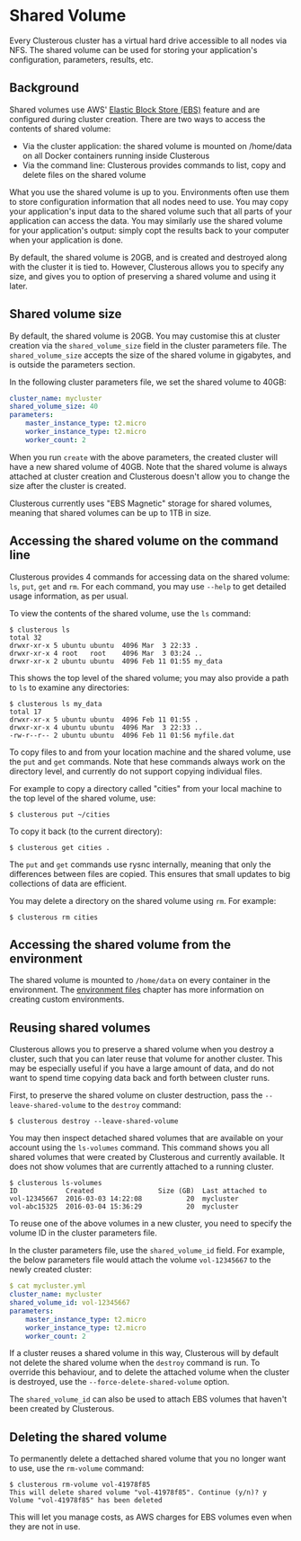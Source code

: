 # Shared Volume
Every Clusterous cluster has a virtual hard drive accessible to all nodes via NFS. The shared volume can be used for storing your application's configuration, parameters, results, etc. 

## Background
Shared volumes use AWS' [Elastic Block Store (EBS)](https://aws.amazon.com/ebs/details/) feature and are configured during cluster creation. There are two ways to access the contents of shared volume:

- Via the cluster application: the shared volume is mounted on /home/data on all Docker containers running inside Clusterous
- Via the command line: Clusterous provides commands to list, copy and delete files on the shared volume

What you use the shared volume is up to you. Environments often use them to store configuration information that all nodes need to use. You may copy your application's input data to the shared volume such that all parts of your application can access the data. You may similarly use the shared volume for your application's output: simply copt the results back to your computer when your application is done.

By default, the shared volume is 20GB, and is created and destroyed along with the cluster it is tied to. However, Clusterous allows you to specify any size, and gives you to option of preserving a shared volume and using it later.

## Shared volume size
By default, the shared volume is 20GB. You may customise this at cluster creation via the `shared_volume_size` field in the cluster parameters file. The `shared_volume_size` accepts the size of the shared volume in gigabytes, and is outside the parameters section.

In the following cluster parameters file, we set the shared volume to 40GB:

```yaml
cluster_name: mycluster
shared_volume_size: 40
parameters:
    master_instance_type: t2.micro
    worker_instance_type: t2.micro
    worker_count: 2
```

When you run `create` with the above parameters, the created cluster will have a new shared volume of 40GB. Note that the shared volume is always attached at cluster creation and Clusterous doesn't allow you to change the size after the cluster is created.

Clusterous currently uses "EBS Magnetic" storage for shared volumes, meaning that shared volumes can be up to 1TB in size.

## Accessing the shared volume on the command line
Clusterous provides 4 commands for accessing data on the shared volume: `ls`, `put`, `get` and `rm`. For each command, you may use `--help` to get detailed usage information, as per usual.

To view the contents of the shared volume, use the `ls` command:

```
$ clusterous ls
total 32
drwxr-xr-x 5 ubuntu ubuntu  4096 Mar  3 22:33 .
drwxr-xr-x 4 root   root    4096 Mar  3 03:24 ..
drwxr-xr-x 2 ubuntu ubuntu  4096 Feb 11 01:55 my_data
```

This shows the top level of the shared volume; you may also provide a path to `ls` to examine any directories:

```
$ clusterous ls my_data
total 17
drwxr-xr-x 5 ubuntu ubuntu  4096 Feb 11 01:55 .
drwxr-xr-x 4 ubuntu ubuntu  4096 Mar  3 22:33 ..
-rw-r--r-- 2 ubuntu ubuntu  4096 Feb 11 01:56 myfile.dat
```

To copy files to and from your location machine and the shared volume, use the `put` and `get` commands. Note that hese commands always work on the directory level, and currently do not support copying individual files.

For example to copy a directory called "cities" from your local machine to the top level of the shared volume, use:

```
$ clusterous put ~/cities
```

To copy it back (to the current directory):

```
$ clusterous get cities .
```

The `put` and `get` commands use rysnc internally, meaning that only the differences between files are copied. This ensures that small updates to big collections of data are efficient.

You may delete a directory on the shared volume using `rm`. For example:

```
$ clusterous rm cities
```

## Accessing the shared volume from the environment
The shared volume is mounted to `/home/data` on every container in the environment. The [environment files](06_Environments.md) chapter has more information on creating custom environments.

## Reusing shared volumes
Clusterous allows you to preserve a shared volume when you destroy a cluster, such that you can later reuse that volume for another cluster. This may be especially useful if you have a large amount of data, and do not want to spend time copying data back and forth between cluster runs.

First, to preserve the shared volume on cluster destruction, pass the `--leave-shared-volume` to the `destroy` command:
```
$ clusterous destroy --leave-shared-volume
```

You may then inspect detached shared volumes that are available on your account using the `ls-volumes` command. This command shows you all shared volumes that were created by Clusterous and currently available. It does not show volumes that are currently attached to a running cluster.

```
$ clusterous ls-volumes
ID            Created                Size (GB)  Last attached to
vol-12345667  2016-03-03 14:22:08           20  mycluster
vol-abc15325  2016-03-04 15:36:29           20  mycluster
```

To reuse one of the above volumes in a new cluster, you need to specify the volume ID in the cluster parameters file.

In the cluster parameters file, use the `shared_volume_id` field. For example, the below parameters file would attach the volume `vol-12345667` to the newly created cluster:

```yaml
$ cat mycluster.yml
cluster_name: mycluster
shared_volume_id: vol-12345667
parameters:
    master_instance_type: t2.micro
    worker_instance_type: t2.micro
    worker_count: 2
```

If a cluster reuses a shared volume in this way, Clusterous will by default not delete the shared volume when the `destroy` command is run. To override this behaviour, and to delete the attached volume when the cluster is destroyed, use the `--force-delete-shared-volume` option.

The `shared_volume_id` can also be used to attach EBS volumes that haven't been created by Clusterous.

## Deleting the shared volume
To permanently delete a dettached shared volume that you no longer want to use, use the `rm-volume` command:

```
$ clusterous rm-volume vol-41978f85
This will delete shared volume "vol-41978f85". Continue (y/n)? y
Volume "vol-41978f85" has been deleted
```

This will let you manage costs, as AWS charges for EBS volumes even when they are not in use.
